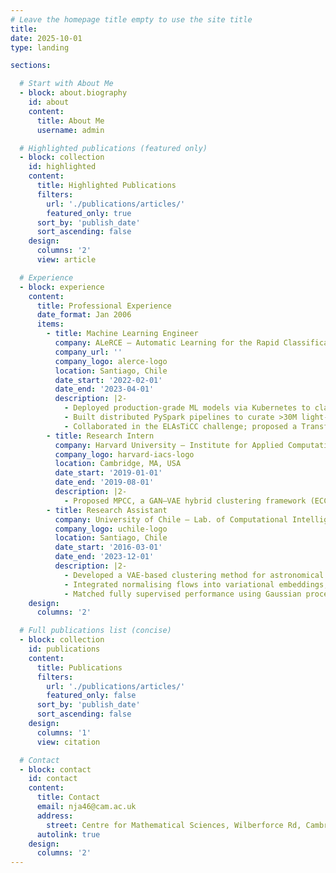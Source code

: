```yaml
---
# Leave the homepage title empty to use the site title
title:
date: 2025-10-01
type: landing

sections:

  # Start with About Me
  - block: about.biography
    id: about
    content:
      title: About Me
      username: admin

  # Highlighted publications (featured only)
  - block: collection
    id: highlighted
    content:
      title: Highlighted Publications
      filters:
        url: './publications/articles/'
        featured_only: true
      sort_by: 'publish_date'
      sort_ascending: false
    design:
      columns: '2'
      view: article

  # Experience
  - block: experience
    content:
      title: Professional Experience
      date_format: Jan 2006
      items:
        - title: Machine Learning Engineer
          company: ALeRCE – Automatic Learning for the Rapid Classification of Events
          company_url: ''
          company_logo: alerce-logo
          location: Santiago, Chile
          date_start: '2022-02-01'
          date_end: '2023-04-01'
          description: |2-
            - Deployed production‑grade ML models via Kubernetes to classify LSST astronomical alerts in real time.
            - Built distributed PySpark pipelines to curate >30M light‑curve observations from multiple catalogues.
            - Collaborated in the ELAsTiCC challenge; proposed a Transformer‑based model for tabular/time‑series data; work accepted at *Astronomy & Astrophysics*.
        - title: Research Intern
          company: Harvard University — Institute for Applied Computational Science
          company_logo: harvard-iacs-logo
          location: Cambridge, MA, USA
          date_start: '2019-01-01'
          date_end: '2019-08-01'
          description: |2-
            - Proposed MPCC, a GAN–VAE hybrid clustering framework (ECCV 2020) leveraging forward KL divergence and extending BigGAN.
        - title: Research Assistant
          company: University of Chile — Lab. of Computational Intelligence
          company_logo: uchile-logo
          location: Santiago, Chile
          date_start: '2016-03-01'
          date_end: '2023-12-01'
          description: |2-
            - Developed a VAE‑based clustering method for astronomical transient detection (IJCNN 2018).
            - Integrated normalising flows into variational embeddings, improving ELBO by ≥10%.
            - Matched fully supervised performance using Gaussian processes in a semi‑supervised setting with only 10% labeled data.
    design:
      columns: '2'

  # Full publications list (concise)
  - block: collection
    id: publications
    content:
      title: Publications
      filters:
        url: './publications/articles/'
        featured_only: false
      sort_by: 'publish_date'
      sort_ascending: false
    design:
      columns: '1'
      view: citation

  # Contact
  - block: contact
    id: contact
    content:
      title: Contact
      email: nja46@cam.ac.uk
      address:
        street: Centre for Mathematical Sciences, Wilberforce Rd, Cambridge, CB3 0WA
      autolink: true
    design:
      columns: '2'
---
```

